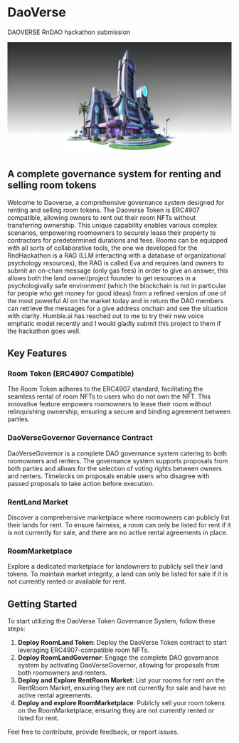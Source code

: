 # DaoVerse
DAOVERSE RnDAO hackathon submission

![Daoverse](./utils/daoverse-git.png)

## A complete governance system for renting and selling room tokens
Welcome to Daoverse, a comprehensive governance system designed for renting and selling room tokens. The Daoverse Token is ERC4907 compatible, allowing owners to rent out their room NFTs without transferring ownership. This unique capability enables various complex scenarios, empowering roomowners to securely lease their property to contractors for predetermined durations and fees.
Rooms can be equipped with all sorts of collaborative tools, the one we developed for the RndHackathon is a RAG (LLM interacting with a database of organizational psychology resources), the RAG is called Eva and requires land owners to submit an on-chan message (only gas fees) in order to give an answer, this allows both the land owner/project founder to get resources in a psychologivally safe environment (which the blockchain is not in particular for people who get money for good ideas) from a refined version of one of the most powerful AI on the market today and in return the DAO members can retrieve the messages for a give address onchain and see the situation with clarity.
Humble.ai has reached out to me to try their new voice emphatic model recently and I would gladly submit this project to them if the hackathon goes well.

## Key Features
### Room Token (ERC4907 Compatible)
The Room Token adheres to the ERC4907 standard, facilitating the seamless rental of room NFTs to users who do not own the NFT. This innovative feature empowers roomowners to lease their room without relinquishing ownership, ensuring a secure and binding agreement between parties.

### DaoVerseGovernor Governance Contract
DaoVerseGovernor is a complete DAO governance system catering to both roomowners and renters. The governance system supports proposals from both parties and allows for the selection of voting rights between owners and renters. Timelocks on proposals enable users who disagree with passed proposals to take action before execution.

### RentLand Market
Discover a comprehensive marketplace where roomowners can publicly list their lands for rent. To ensure fairness, a room can only be listed for rent if it is not currently for sale, and there are no active rental agreements in place.

### RoomMarketplace
Explore a dedicated marketplace for landowners to publicly sell their land tokens. To maintain market integrity, a land can only be listed for sale if it is not currently rented or available for rent.

## Getting Started
To start utilizing the DaoVerse Token Governance System, follow these steps:
1. **Deploy RoomLand Token**: Deploy the DaoVerse Token contract to start leveraging ERC4907-compatible room NFTs.
2. **Deploy RoomLandGovernor**: Engage the complete DAO governance system by activating DaoVerseGovernor, allowing for proposals from both roomowners and renters.
3. **Deploy and Explore RentRoom Market**: List your rooms for rent on the RentRoom Market, ensuring they are not currently for sale and have no active rental agreements.
4. **Deploy and explore RoomMarketplace**: Publicly sell your room tokens on the RoomMarketplace, ensuring they are not currently rented or listed for rent.

Feel free to contribute, provide feedback, or report issues.
